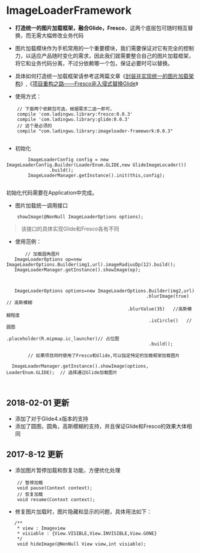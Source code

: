 # ImageLoaderFramework
- **打造统一的图片加载框架，融合Glide，Fresco**，这两个底层包可随时相互替换，而无需大幅修改业务代码


- 图片加载模块作为手机常用的一个重要模块，我们需要保证对它有完全的控制力，以适应产品随时变化的需求，因此我们就需要整合自己的图片加载框架，将它和业务代码分离，不过分依赖哪一个包，保证必要时可以替换。

- 具体如何打造统一加载框架请参考这两篇文章《[封装并实现统一的图片加载架构](https://juejin.im/post/58b280b92f301e0068078669)》,《[项目重构之路——Fresco非入侵式替换Glide](https://juejin.im/post/592c319ea0bb9f005706a963)》

- 使用方式：
```
    // 下面两个依赖包可选，根据需求二选一即可，
    compile 'com.ladingwu.library:fresco:0.0.3'
    compile 'com.ladingwu.library:glide:0.0.3'
    // 这个是必须的
    compile "com.ladingwu.library:imageloader-framework:0.0.3"
    
```

- 初始化
```
        ImageLoaderConfig config = new ImageLoaderConfig.Builder(LoaderEnum.GLIDE,new GlideImageLocader())
                .build();
        ImageLoaderManager.getInstance().init(this,config);
        
```
初始化代码需要在Application中完成。


- 图片加载统一调用接口
```
    showImage(@NonNull ImageLoaderOptions options);
```

> 该接口的具体实现Glide和Fresco各有不同


- 使用范例：
```
       // 加载圆角图片
   ImageLoaderOptions op=new ImageLoaderOptions.Builder(img1,url).imageRadiusDp(12).build();
   ImageLoaderManager.getInstance().showImage(op);
                
                
                
   ImageLoaderOptions options=new ImageLoaderOptions.Builder(img2,url)
                                                    .blurImage(true)   // 高斯模糊                                                                                                          .blurValue(35)   //高斯模糊程度
                                                     .isCircle()   // 圆图  
                                                     .placeholder(R.mipmap.ic_launcher)// 占位图
                                                     .build(); 
                                                                  
        // 如果项目同时使用了Fresco和Glide,可以指定特定的加载框架加载图片                                      
  ImageLoaderManager.getInstance().showImage(options, LoaderEnum.GLIDE);  // 选择通过Glide加载图片
                 
                 
```




## 2018-02-01 更新

- 添加了对于Glide4.x版本的支持
- 添加了圆图，圆角，高斯模糊的支持，并且保证Glide和Fresco的效果大体相同


## 2017-8-12 更新

- 添加图片暂停加载和恢复功能，方便优化处理

```
    // 暂停加载
    void pause(Context context);
    // 恢复加载
    void resume(Context context);
```


- 修复图片加载时，图片隐藏和显示的问题，具体用法如下：
```
   /**
    * view : Imageview
    * visiable : {View.VISIBLE,View.INVISIBLE,View.GONE}
    */
    void hideImage(@NonNull View view,int visiable);
```





